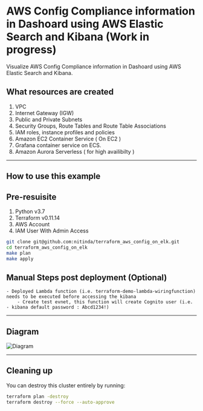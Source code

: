 # AWS Config Compliance information in Dashoard using AWS Elastic Search and Kibana (Work in progress)

Visualize AWS Config Compliance information in Dashoard using AWS Elastic Search and Kibana.


## What resources are created

1. VPC
2. Internet Gateway (IGW)
3. Public and Private Subnets
4. Security Groups, Route Tables and Route Table Associations
5. IAM roles, instance profiles and policies
6. Amazon EC2 Container Service ( On EC2 )
7. Grafana container service on ECS.
9. Amazon Aurora Serverless ( for high availibilty )

----

## How to use this example

## Pre-resuisite

1. Python v3.7
2. Terraform v0.11.14
3. AWS Account
4. IAM User With Admin Access


```bash
git clone git@github.com:nitinda/terraform_aws_config_on_elk.git
cd terraform_aws_config_on_elk
make plan
make apply
```


## Manual Steps post deployment (Optional)

```
- Deployed Lambda function (i.e. terraform-demo-lambda-wiringfunction) needs to be executed before accessing the kibana
    - Create test evnet, this function will create Cognito user (i.e. - kibana default password : Abcd1234!)
```

----

## Diagram

![Diagram](./images/AWSConfig-Kibanaaaa.png)


----

## Cleaning up

You can destroy this cluster entirely by running:

```bash
terraform plan -destroy
terraform destroy --force --auto-approve
```